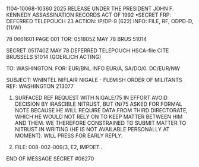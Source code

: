 1104-10068-10360 2025 RELEASE UNDER THE PRESIDENT JOHN F. KENNEDY ASSASSINATION RECORDS ACT OF 1992
•SECRET
FRP:
DEFERRED TELEPOUCH
23
ACTION: IP/DP-9 (622) INFO: FILE, RF, ODPD-D, (11/W)

78 0661601 PAGE 001
TOR: 051805Z MAY 78 BRUS 51014

SECRET 051740Z MAY 78 DEFERRED TELEPOUCH
HSCA-file
CITE BRUSSELS 51014 (GOERLICH ACTING)

TO: WASHINGTON.
FOR: EUR/BNL INFO EUR/A, SA/DO/0. DC/EUR/NW

SUBJECT: WNINTEL NIFLAIR NIGALE - FLEMISH ORDER OF MILITANTS
REF: WASHINGTON 213077

1. SURFACED REF REQUEST WITH NIGALE/75 IN EFFORT AVOID
DECISION BY IRASCIBLE NITRUST, BUT (N/75 ASKED FOR FORMAL NOTE
BECAUSE HE WILL REQUIRE DATA FROM THIRD DIRECTORATE, WHICH
HE WOULD NOT RELY ON TO KEEP MATTER BETWEEN HIM AND THEM. WE
THEREFORE CONSTRAINED TO SUBMIT MATTER TO NITRUST IN WRITING (HE
IS NOT AVAILABLE PERSONALLY AT MOMENT). WILL PRESS FOR EARLY
REPLY.

2. FILE: 008-002-009/3, E2, IMPDET..

END OF MESSAGE SECRET #06270
